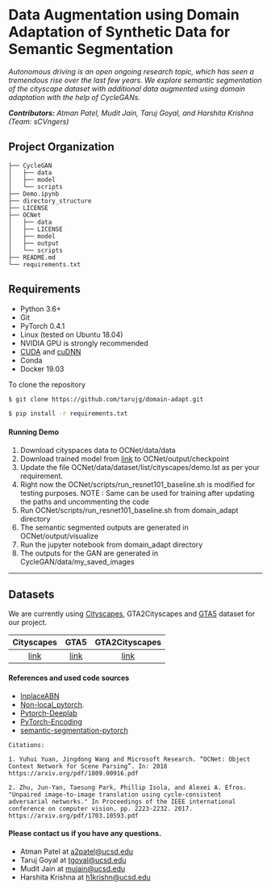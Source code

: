 
Data Augmentation using Domain Adaptation of Synthetic Data for Semantic Segmentation
===================================

_Autonomous driving is an open ongoing research topic, which has seen a tremendous rise over the last few years. We explore semantic segmentation of the cityscape dataset with additional data augmented using domain adaptation with the help of CycleGANs._


_**Contributors:** Atman Patel, Mudit Jain, Taruj Goyal, and Harshita Krishna (Team: sCVngers)_

Project Organization
------------
```
├── CycleGAN
│   ├── data
│   ├── model
│   └── scripts
├── Demo.ipynb
├── directory_structure
├── LICENSE
├── OCNet
│   ├── data
│   ├── LICENSE
│   ├── model
│   ├── output
│   └── scripts
├── README.md
└── requirements.txt
```
Requirements
-----------
 - Python 3.6+
 - Git
 - PyTorch 0.4.1
- Linux (tested on Ubuntu 18.04)
- NVIDIA GPU is strongly recommended
- [CUDA](https://developer.nvidia.com/cuda-downloads) and [cuDNN](https://developer.nvidia.com/cudnn)
 - Conda
 - Docker 19.03

To clone the repository
``` bash
$ git clone https://github.com/tarujg/domain-adapt.git
```
 ``` bash
$ pip install -r requirements.txt
```

#### Running Demo
1. Download cityspaces data to OCNet/data/data
2. Download trained model from [link](https://drive.google.com/open?id=1Kwk6yLK57ZbRk90fTwg9o1MH0Par1-v8i) to OCNet/output/checkpoint
3. Update the file OCNet/data/dataset/list/cityscapes/demo.lst as per your requirement.
4. Right now the OCNet/scripts/run_resnet101_baseline.sh is modified for testing purposes. NOTE : Same can be used for training after updating the paths and uncommenting the code
5. Run OCNet/scripts/run_resnet101_baseline.sh from domain_adapt directory
6. The semantic segmented outputs are generated in OCNet/output/visualize
7. Run the jupyter notebook from domain_adapt directory
8. The outputs for the GAN are generated in CycleGAN/data/my_saved_images

---
## Datasets
We are currently using [Cityscapes](https://www.cityscapes-dataset.com/), GTA2Cityscapes and [GTA5](https://download.visinf.tu-darmstadt.de/data/from_games/) dataset for our project.

| Cityscapes | GTA5 | GTA2Cityscapes
|:------:|:------:|:------:|
|[link](https://www.cityscapes-dataset.com/)|[link](https://download.visinf.tu-darmstadt.de/data/from_games/)|[link](http://efrosgans.eecs.berkeley.edu/cyclegta/cityscapes2gta.zip)

#### References and used code sources
- [InplaceABN](https://github.com/mapillary/inplace_abn)
- [Non-local_pytorch](https://github.com/AlexHex7/Non-local_pytorch).
- [Pytorch-Deeplab](https://github.com/speedinghzl/Pytorch-Deeplab)
- [PyTorch-Encoding](https://github.com/zhanghang1989/PyTorch-Encoding)
- [semantic-segmentation-pytorch](https://github.com/CSAILVision/semantic-segmentation-pytorch)
```
Citations:

1. Yuhui Yuan, Jingdong Wang and Microsoft Research. “OCNet: Object Context Network for Scene Parsing”. In: 2018
https://arxiv.org/pdf/1809.00916.pdf

2. Zhu, Jun-Yan, Taesung Park, Phillip Isola, and Alexei A. Efros. "Unpaired image-to-image translation using cycle-consistent adversarial networks." In Proceedings of the IEEE international conference on computer vision, pp. 2223-2232. 2017.
https://arxiv.org/pdf/1703.10593.pdf

```

#### Please contact us if you have any questions.
- Atman Patel at <a2patel@ucsd.edu>
- Taruj Goyal at <tgoyal@ucsd.edu>
- Mudit Jain at <mujain@ucsd.edu>
- Harshita Krishna at <h1krishn@ucsd.edu>
